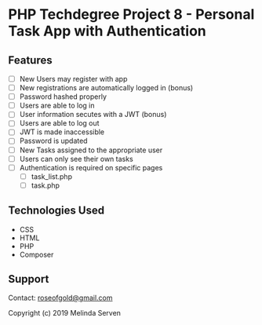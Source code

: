 # PHP Techdegree Project 8 - Personal Task App with Authentication

## Features
- [ ] New Users may register with app
- [ ] New registrations are automatically logged in (bonus)
- [ ] Password hashed properly
- [ ] Users are able to log in
- [ ] User information secutes with a JWT (bonus)
- [ ] Users are able to log out
- [ ] JWT is made inaccessible
- [ ] Password is updated
- [ ] New Tasks assigned to the appropriate user
- [ ] Users can only see their own tasks
- [ ] Authentication is required on specific pages
    - [ ] task_list.php
    - [ ] task.php

## Technologies Used
* CSS
* HTML
* PHP
* Composer

## Support
Contact: roseofgold@gmail.com

Copyright (c) 2019 Melinda Serven